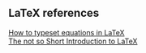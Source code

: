 LaTeX references
----------------

[How to typeset equations in LaTeX](http://moser-isi.ethz.ch/manuals.html#eqlatex)  
[The not so Short Introduction to LaTeX](http://www.ctan.org/tex-archive/info/lshort/english)  

